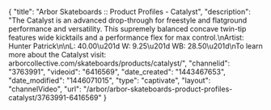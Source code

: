 {
    "title": "Arbor Skateboards :: Product Profiles - Catalyst",
    "description": "The Catalyst is an advanced drop-through for freestyle and flatground performance and versatility. This supremely balanced concave twin-tip features wide kicktails and a performance flex for max control.\nArtist: Hunter Patrick\n\nL: 40.00\u201d W: 9.25\u201d WB: 28.50\u201d\nTo learn more about the Catalyst visit: arborcollective.com\/skateboards\/products\/catalyst\/",
    "channelid": "3763991",
    "videoid": "6416569",
    "date_created": "1443467653",
    "date_modified": "1446071015",
    "type": "captivate",
    "layout": "channelVideo",
    "url": "\/arbor\/arbor-skateboards-product-profiles-catalyst\/3763991-6416569"
}